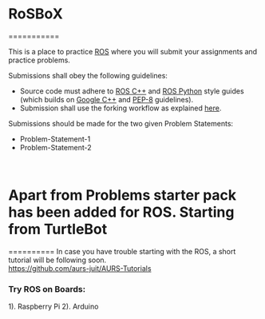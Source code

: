 # RoSBoX
===========

This is a place to practice [ROS](http://www.ros.org) where you will submit your assignments and practice problems.

Submissions shall obey the following guidelines:
- Source code must adhere to [ROS C++](http://wiki.ros.org/CppStyleGuide) and [ROS Python](http://wiki.ros.org/PyStyleGuide) style guides (which builds on [Google C++](http://google-styleguide.googlecode.com/svn/trunk/cppguide.html) and [PEP-8](https://www.python.org/dev/peps/pep-0008) guidelines).
- Submission shall use the forking workflow as explained [here](https://www.atlassian.com/git/tutorials/comparing-workflows/forking-workflow).

Submissions should be made for the two given Problem Statements:
- Problem-Statement-1
- Problem-Statement-2

<br>

**Apart from Problems starter pack has been added for ROS. Starting from TurtleBot**
=======
==========
In case you have trouble starting with the ROS, a short tutorial will be following soon.<br>
https://github.com/aurs-juit/AURS-Tutorials
<br>

### Try ROS on Boards:
1). Raspberry Pi
2). Arduino

